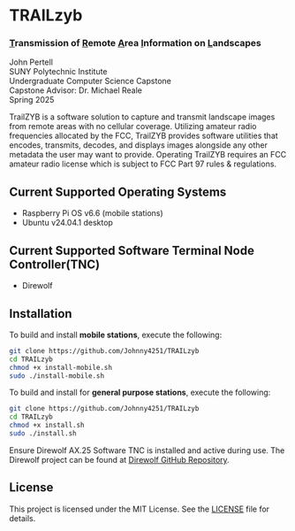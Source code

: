 # TRAILzyb
### <ins>T</ins>ransmission of <ins>R</ins>emote <ins>A</ins>rea <ins>I</ins>nformation on <ins>L</ins>andscapes

John Pertell  
SUNY Polytechnic Institute  
Undergraduate Computer Science Capstone  
Capstone Advisor: Dr. Michael Reale  
Spring 2025  

TrailZYB is a software solution to capture and transmit landscape images from remote areas with no
cellular coverage. Utilizing amateur radio frequencies allocated by the FCC, TrailZYB provides software
utilities that encodes, transmits, decodes, and displays images alongside any other metadata the user
may want to provide. Operating TrailZYB requires an FCC amateur radio license which is subject to FCC
Part 97 rules & regulations.

## Current Supported Operating Systems
- Raspberry Pi OS v6.6 (mobile stations)
- Ubuntu v24.04.1 desktop

## Current Supported Software Terminal Node Controller(TNC)
- Direwolf

## Installation

To build and install **mobile stations**, execute the following:
```sh
git clone https://github.com/Johnny4251/TRAILzyb
cd TRAILzyb
chmod +x install-mobile.sh
sudo ./install-mobile.sh
```

To build and install for **general purpose stations**, execute the following:
```sh
git clone https://github.com/Johnny4251/TRAILzyb
cd TRAILzyb
chmod +x install.sh
sudo ./install.sh
```

Ensure Direwolf AX.25 Software TNC is installed and active during use. The Direwolf project can be found at [Direwolf GitHub Repository](https://github.com/wb2osz/direwolf). 

## License
This project is licensed under the MIT License. See the [LICENSE](LICENSE) file for details.
